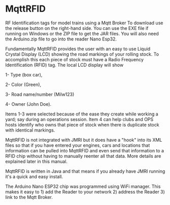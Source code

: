 # MqttRFID
RF Identification tags for model trains using a Mqtt Broker
To download use the release button on the right-hand side. You can use the EXE file if running on Windows or the ZIP file to get the JAR files. You will also need the Arduino.zip file to go into the reader Nano Esp32.

Fundamentally MqttRFID provides the user with an easy to use Liquid Crystal Display (LCD) showing the road markings of your rolling stock. 
To accomplish this each piece of stock must have a Radio Frequency Identification (RFID) tag. The local LCD display will show 

1- Type (box car), 

2- Color (Green), 

3- Road name/number (Milw123)

4- Owner (John Doe). 

Items 1-3 were selected because of the ease they create while working a yard; say during an operations session. Item 4 can help clubs and OPS hosts identify who owns that piece of stock when there is duplicate stock with identical markings.

MqttRFID is not integrated with JMRI but it does have a "hook" into its XML files so that if you have entered your engines, cars and locations that information can be pulled into MqttRFID and even send that information to a RFID chip without having to manually reenter all that data. More details are explained later in this manual.

MqttRFID is written in Java and that means if you already have JMRI running it's a quick and easy install. 

The Arduino Nano ESP32 chip was programmed using WiFi manager. This makes it easy to 1) add the Reader to your network 2) address the Reader 3) link to the Mqtt Broker.
